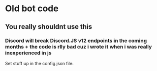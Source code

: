 # Old bot code
## You really shouldnt use this
### Discord will break Discord.JS v12 endpoints in the coming months + the code is rlly bad cuz i wrote it when i was really inexperienced in js

Set stuff up in the config.json file.

